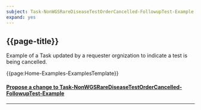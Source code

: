 ```yaml
---
subject: Task-NonWGSRareDiseaseTestOrderCancelled-FollowupTest-Example
expand: yes
---
```



## {{page-title}}

Example of a Task updated by a requester orgnization to indicate a test is being cancelled.

{{page:Home-Examples-ExamplesTemplate}}


<div id="Feedback" class="tabcontent">
<h4><a href='https://simplifier.net/NHS-Digital-FHIR-Genomics-Implementation-Guide/Task-NonWGSRareDiseaseTestOrderCancelled-FollowupTest-Example/~issues?level=Filee' target="_blank">Propose a change to Task-NonWGSRareDiseaseTestOrderCancelled-FollowupTest-Example</a></h4>
</div>

---
